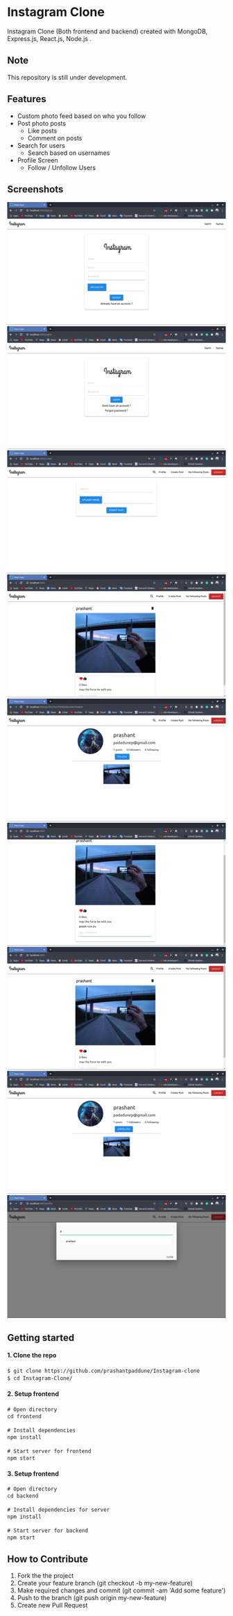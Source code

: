# Instagram Clone

Instagram Clone (Both frontend and backend) created with MongoDB, Express.js, React.js, Node.js .

## Note
This repository is still under development.

## Features

 * Custom photo feed based on who you follow
 * Post photo posts
   * Like posts
   * Comment on posts
 * Search for users
    * Search based on usernames
 * Profile Screen
   * Follow / Unfollow Users

## Screenshots


<p>
<img src="https://github.com/prashantpaddune/Instagram-clone/blob/master/screenshots/Screenshot%20from%202020-06-14%2023-35-50.png?raw=true">
<img src="https://github.com/prashantpaddune/Instagram-clone/blob/master/screenshots/Screenshot%20from%202020-06-14%2023-36-08.png?raw=true">
<img src="https://github.com/prashantpaddune/Instagram-clone/blob/master/screenshots/Screenshot%20from%202020-06-14%2023-36-57.png?raw=true">
<img src="https://github.com/prashantpaddune/Instagram-clone/blob/master/screenshots/Screenshot%20from%202020-06-14%2023-41-33.png?raw=true">

<img src="https://github.com/prashantpaddune/Instagram-clone/blob/master/screenshots/Screenshot%20from%202020-06-14%2023-43-03.png?raw=true">
<img src="https://github.com/prashantpaddune/Instagram-clone/blob/master/screenshots/Screenshot%20from%202020-06-14%2023-42-53.png?raw=true">
<img src="https://github.com/prashantpaddune/Instagram-clone/blob/master/screenshots/Screenshot%20from%202020-06-14%2023-41-33.png?raw=true">
<img src="https://github.com/prashantpaddune/Instagram-clone/blob/master/screenshots/Screenshot%20from%202020-06-14%2023-43-08.png?raw=true">
<img src="https://github.com/prashantpaddune/Instagram-clone/blob/master/screenshots/Screenshot%20from%202020-06-14%2023-43-26.png?raw=true">
</p>


## Getting started


#### 1. Clone the repo

```sh
$ git clone https://github.com/prashantpaddune/Instagram-clone
$ cd Instagram-Clone/
```

#### 2. Setup frontend
```
# Open directory
cd frontend

# Install dependencies
npm install

# Start server for frontend
npm start
```

#### 3. Setup frontend
```
# Open directory
cd backend

# Install dependencies for server
npm install

# Start server for backend
npm start
```
## How to Contribute
1. Fork the the project
2. Create your feature branch (git checkout -b my-new-feature)
3. Make required changes and commit (git commit -am 'Add some feature')
4. Push to the branch (git push origin my-new-feature)
5. Create new Pull Request